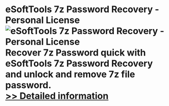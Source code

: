 # eSoftTools 7z Password Recovery - Personal License<br />![eSoftTools 7z Password Recovery - Personal License](https://mycommerce.akamaized.net/api/pimages/P300907392/BIG/300907392.GIF)<br />Recover 7z Password quick with eSoftTools 7z Password Recovery and unlock and remove 7z file password.<br />[>> Detailed information](https://secure.shareit.com/shareit/product.html?productid=300907392&affiliateid=200057808)